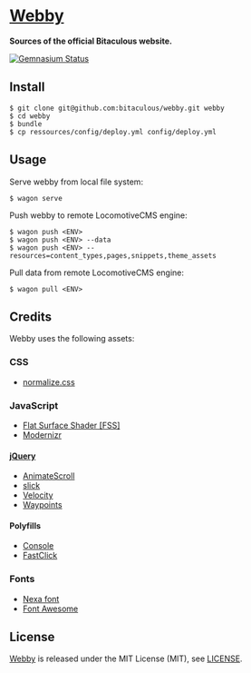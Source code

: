 [Webby](https://github.com/bitaculous/webby "Sources of the official Bitaculous website.")
==========================================================================================

**Sources of the official Bitaculous website.**

[![Gemnasium Status](https://gemnasium.com/bitaculous/webby.svg)](https://gemnasium.com/bitaculous/webby)

Install
-------

    $ git clone git@github.com:bitaculous/webby.git webby
    $ cd webby
    $ bundle
    $ cp ressources/config/deploy.yml config/deploy.yml

Usage
-----

Serve webby from local file system:

```shell
$ wagon serve
```

Push webby to remote LocomotiveCMS engine:

```shell
$ wagon push <ENV>
$ wagon push <ENV> --data
$ wagon push <ENV> --resources=content_types,pages,snippets,theme_assets
```

Pull data from remote LocomotiveCMS engine:

```shell
$ wagon pull <ENV>
```

Credits
-------

Webby uses the following assets:

### CSS

* [normalize.css](http://necolas.github.io/normalize.css "normalize.css")

### JavaScript

* [Flat Surface Shader [FSS]](http://matthew.wagerfield.com/flat-surface-shader "Flat Surface Shader for rendering lit triangles to a number of contexts including WebGL, Canvas 2D and SVG")
* [Modernizr](http://modernizr.com "Modernizr is a JavaScript library that detects HTML5 and CSS3 features in the user’s browser.")

#### [jQuery](http://jquery.com "The Write Less, Do More, JavaScript Library.")

* [AnimateScroll](http://plugins.compzets.com/animatescroll "A Simple jQuery Plugin for Animating Scroll.")
* [slick](http://kenwheeler.github.io/slick "The last carousel you'll ever need.")
* [Velocity](http://velocityjs.org "Accelerated JavaScript animation.")
* [Waypoints](http://imakewebthings.com/jquery-waypoints "Waypoints is a jQuery plugin that makes it easy to execute a function whenever you scroll to an element.")

#### Polyfills

* [Console](https://github.com/h5bp/html5-boilerplate/blob/master/js/plugins.js "Avoid `console` errors in browsers that lack a console.")
* [FastClick](https://github.com/ftlabs/fastclick "Polyfill to remove click delays on browsers with touch UIs.")

### Fonts

* [Nexa font](http://fontfabric.com/nexa-font "Nexa font")
* [Font Awesome](http://fortawesome.github.io/Font-Awesome "The iconic font and CSS toolkit")

License
-------

[Webby](https://github.com/bitaculous/webby "Sources of the official Bitaculous website.") is released under the MIT
License (MIT), see [LICENSE](https://raw.githubusercontent.com/bitaculous/webby/master/LICENSE "License").